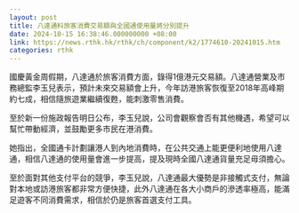 ```yaml
---
layout: post
title: 八達通料旅客消費交易額與全國通使用量將分別提升
date: 2024-10-15 16:38:46.000000000 +08:00
link: https://news.rthk.hk/rthk/ch/component/k2/1774610-20241015.htm
categories: rthk
---
```


國慶黃金周假期，八達通於旅客消費方面，錄得1億港元交易額。八達通營業及市務總監李玉兒表示，預計未來交易額會上升，今年訪港旅客恢復至2018年高峰期約七成，相信隨旅遊業繼續復甦，能刺激零售消費。

至於新一份施政報告明日公布，李玉兒說，公司會觀察會否有其他機遇，希望可以幫忙帶動經濟，並鼓勵更多市民在港消費。

她指出，全國通卡計劃讓港人到內地消費時，在公共交通上能更便利地使用八達通，相信八達通的使用量會進一步提高，提及現時全國八達通貨量充足毋須擔心。

至於面對其他支付平台的競爭，李玉兒說，八達通最大優勢是非接觸式支付，無論對本地或訪港旅客都非常方便快捷，此外八達通在各大小商戶的滲透率極高，能滿足遊客不同消費需求，相信於仍是旅客首選支付工具。

